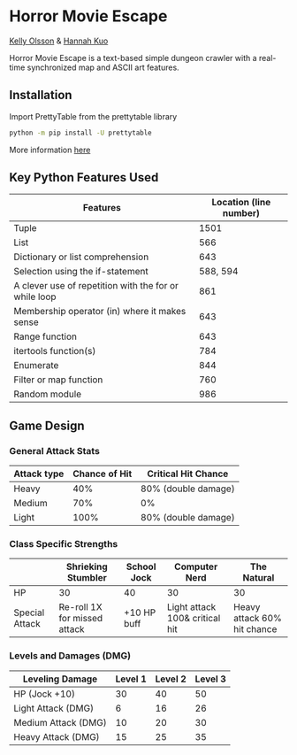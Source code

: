 # Horror Movie Escape
[Kelly Olsson](https://github.com/kelly-olsson) & [Hannah Kuo](https://github.com/hannah-kuo)  

Horror Movie Escape is a text-based simple dungeon crawler with a real-time synchronized map and ASCII art features.

## Installation 
Import PrettyTable from the prettytable library

```bash
python -m pip install -U prettytable
```
More information [here](https://pypi.org/project/prettytable/)

## Key Python Features Used

|                Features                         |  Location (line number) |
|---------------------------------------------------------|-------------------------|
|  Tuple                                                  |  1501             
|  List                                                   |  566
|  Dictionary or list comprehension                       |  643
|  Selection using the if-statement                       |  588, 594
|  A clever use of repetition with the for or while loop  |  861      
|  Membership operator (in) where it makes sense          |  643 
|  Range function                                         |  643     
|  itertools function(s)                                  |  784     
|  Enumerate                                              |  844  
|  Filter or map function                                 |  760     
|  Random module                                          |  986                


## Game Design

### General Attack Stats

| Attack type |  Chance of Hit | Critical Hit Chance |
|---|---|---|
| Heavy | 40% | 80% (double damage)              
| Medium | 70% | 0%  
| Light | 100%| 80% (double damage)  


### Class Specific Strengths

| |  Shrieking Stumbler | School Jock | Computer Nerd | The Natural |
|---|---|---|---|---|
| HP| 30| 40    | 30 | 30   
| Special Attack | Re-roll 1X for missed attack | +10 HP buff | Light attack 100& critical hit| Heavy attack 60% hit chance 


### Levels and Damages (DMG)

| Leveling Damage |  Level 1 | Level 2 | Level 3 |
|---|---|---|---|
| HP (Jock +10) | 30 | 40 | 50              
| Light Attack (DMG) | 6 | 16 | 26   
| Medium Attack (DMG) | 10 | 20 | 30    
| Heavy Attack (DMG) | 15 | 25 | 35
